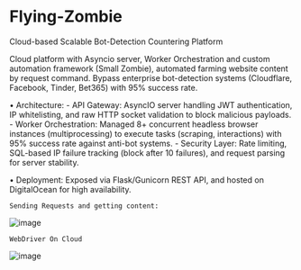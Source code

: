 # Flying-Zombie 

Cloud-based Scalable Bot-Detection Countering Platform

Cloud platform with Asyncio server, Worker Orchestration and custom automation framework (Small Zombie), automated farming website content by request command. Bypass enterprise bot-detection systems (Cloudflare, Facebook, Tinder, Bet365) with 95% success rate.

•	Architecture:
    - API Gateway: AsyncIO server handling JWT authentication, IP whitelisting, and raw HTTP socket validation to block malicious payloads.
    - Worker Orchestration: Managed 8+ concurrent headless browser instances (multiprocessing) to execute tasks (scraping, interactions) with 95% success rate against anti-bot systems.
    - Security Layer: Rate limiting, SQL-based IP failure tracking (block after 10 failures), and request parsing for server stability.  

•	Deployment: Exposed via Flask/Gunicorn REST API, and hosted on DigitalOcean for high availability.



`Sending Requests and getting content:`

![image](https://github.com/user-attachments/assets/75fd4969-15c9-4352-89fb-495f0566e222)




`WebDriver On Cloud`

![image](https://github.com/user-attachments/assets/a738e54e-3a46-4a38-b711-55878b1db190)

